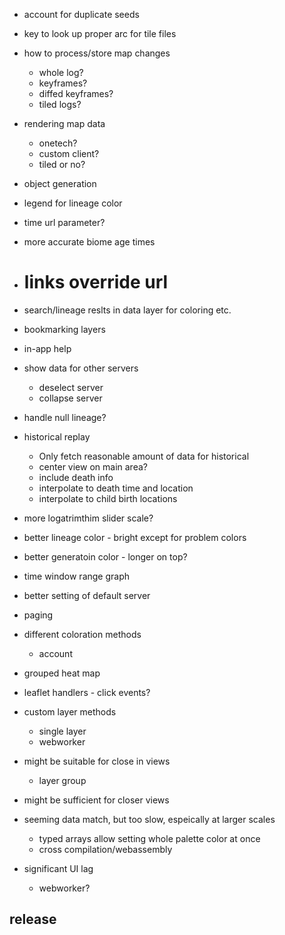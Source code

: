 - account for duplicate seeds
- key to look up proper arc for tile files
- how to process/store map changes
  - whole log?
  - keyframes?
  - diffed keyframes?
  - tiled logs?
- rendering map data
  - onetech?
  - custom client?
  - tiled or no?
- object generation

- legend for lineage color
- time url parameter?
- more accurate biome age times
- # links override url
- search/lineage reslts in data layer for coloring etc.
- bookmarking layers
- in-app help
- show data for other servers
  - deselect server
  - collapse server
- handle null lineage?
- historical replay
  - Only fetch reasonable amount of data for historical
  - center view on main area?
  - include death info
  - interpolate to death time and location
  - interpolate to child birth locations
- more logatrimthim slider scale?
- better lineage color - bright except for problem colors
- better generatoin color - longer on top?
- time window range graph
- better setting of default server
- paging
- different coloration methods
  - account
- grouped heat map
- leaflet handlers - click events?
- custom layer methods
  - single layer
  - webworker

- might be suitable for close in views
  - layer group
- might be sufficient for closer views
- seeming data match, but too slow, espeically at larger scales
  - typed arrays allow setting whole palette color at once
  - cross compilation/webassembly
- significant UI lag
  - webworker?

## release

